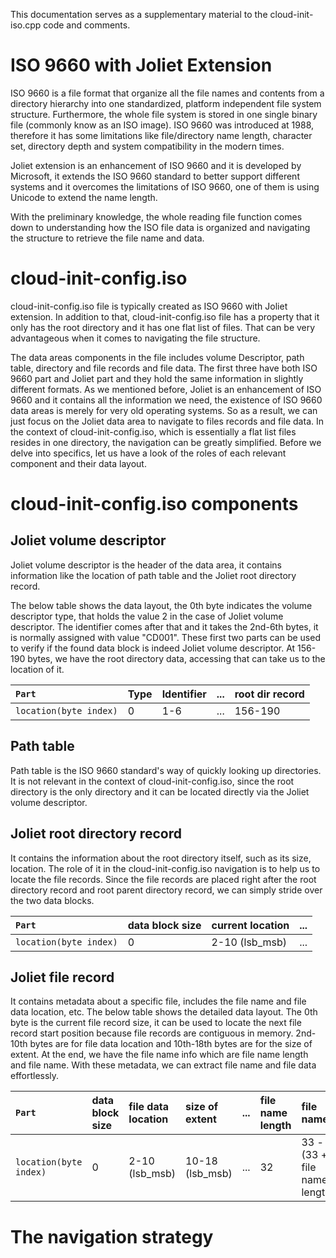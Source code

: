 This documentation serves as a supplementary material to the cloud-init-iso.cpp code and comments. 

# ISO 9660 with Joliet Extension
ISO 9660 is a file format that organize all the file names and contents from a directory hierarchy into one standardized, platform independent file system structure. Furthermore, the whole file system is stored in one single binary file (commonly know as an ISO image). ISO 9660 was introduced at 1988, therefore it has some limitations like file/directory name length, character set, directory depth and system compatibility in the modern times.

Joliet extension is an enhancement of ISO 9660 and it is developed by Microsoft, it extends the ISO 9660 standard to better support different systems and it overcomes the limitations of ISO 9660, one of them is using Unicode to extend the name length.

With the preliminary knowledge, the whole reading file function comes down to understanding how the ISO file data is organized and navigating the structure to retrieve the file name and data.

# cloud-init-config.iso
cloud-init-config.iso file is typically created as ISO 9660 with Joliet extension. In addition to that, cloud-init-config.iso file has a property that it only has the root directory and it has one flat list of files. That can be very advantageous when it comes to navigating the file structure.

The data areas components in the file includes volume Descriptor, path table, directory and file records and file data. The first three have both ISO 9660 part and Joliet part and they hold the same information in slightly different formats. As we mentioned before, Joliet is an enhancement of ISO 9660 and it contains all the information we need, the existence of ISO 9660 data areas is merely for very old operating systems. So as a result, we can just focus on the Joliet data area to navigate to files records and file data. In the context of cloud-init-config.iso, which is essentially a flat list files resides in one directory, the navigation can be greatly simplified. Before we delve into specifics, let us have a look of the roles of each relevant component and their data layout.

# cloud-init-config.iso components

## Joliet volume descriptor

Joliet volume descriptor is the header of the data area, it contains information like the location of path table and the Joliet root directory record.

The below table shows the data layout, the 0th byte indicates the volume descriptor type, that holds the value 2 in the case of Joliet volume descriptor.
The identifier comes after that and it takes the 2nd-6th bytes, it is normally assigned with value "CD001". These first two parts can be used to verify if the found data block is indeed Joliet volume descriptor. At 156-190 bytes, we have the root directory data, accessing that can take us to the location of it.

| `Part` | Type| Identifier| ...| root dir record| 
|:--- |:---|:---|:---|:---|
| `location(byte index)` | 0 | 1-6 | ... | 156-190 |

## Path table

Path table is the ISO 9660 standard's way of quickly looking up directories. It is not relevant in the context of cloud-init-config.iso, since the root directory is the only directory and it can be located directly via the Joliet volume descriptor.

## Joliet root directory record

It contains the information about the root directory itself, such as its size, location. The role of it in the cloud-init-config.iso navigation is to help us to locate the file records. Since the file records are placed right after the root directory record and root parent directory record, we can simply stride over the two data blocks.

| `Part` | data block size | current location| ...|
|:--- |:---|:---|:---|
| `location(byte index)` | 0 | 2-10 (lsb_msb)| ...|

## Joliet file record

It contains metadata about a specific file, includes the file name and file data location, etc. The below table shows the detailed data layout. The 0th byte is the current file record size, it can be used to locate the next file record start position because file records are contiguous in memory. 2nd-10th bytes are for file data location and 10th-18th bytes are for the size of extent. At the end, we have the file name info which are file name length and file name. With these metadata, we can extract file name and file data effortlessly.

| `Part` | data block size | file data location | size of extent | ... | file name length | file name |
|:--- |:--- |:---|:---|:---|:---|:---|
| `location(byte index)` | 0  | 2-10 (lsb_msb)| 10-18 (lsb_msb)| ... | 32 | 33 - (33 + file name length)|


# The navigation strategy

